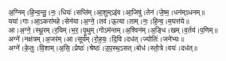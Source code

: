 

  
अ॒ग्निम्।हि॒न्व॒न्तु॒।नः॒।धियः॑।सप्ति॑म्।आ॒शुम्ऽइ॑व।आ॒जिषु॑।तेन॑।जे॒ष्म॒।धन॑म्ऽधनम्॥  
यया॑।गाः।आ॒ऽकरा॑महे।सेन॑या।अ॒ग्ने॒।तव॑।ऊ॒त्या।ताम्।नः॒।हि॒न्व॒।म॒घत्त॑ये॥  
आ।अ॒ग्ने॒।स्थू॒रम्।र॒यिम्।भ॒र॒।पृ॒थुम्।गोऽम॑न्तम्।अ॒श्विन॑म्।अ॒ङ्धि।खम्।व॒र्तय॑।प॒णिम्॥  
अग्ने॑।नक्ष॑त्रम्।अ॒जर॑म्।आ।सूर्य॑म्।रो॒ह॒यः॒।दि॒वि।दध॑त्।ज्योतिः॑।जने॑भ्यः॥  
अग्ने॑।के॒तुः।वि॒शाम्।अ॒सि॒।प्रेष्ठः॑।श्रेष्ठः॑।उ॒प॒स्थ॒ऽसत्।बोध॑।स्तो॒त्रे।वयः॑।दध॑त्॥  
